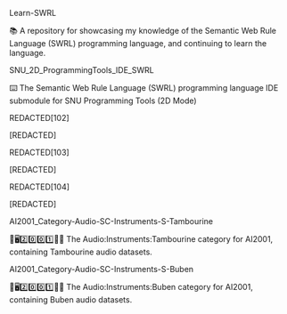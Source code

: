 
Learn-SWRL

📚️ A repository for showcasing my knowledge of the Semantic Web Rule Language (SWRL) programming language, and continuing to learn the language.

SNU_2D_ProgrammingTools_IDE_SWRL

⌨️ The Semantic Web Rule Language (SWRL) programming language IDE submodule for SNU Programming Tools (2D Mode) 

REDACTED[102]

[REDACTED]

REDACTED[103]

[REDACTED]

REDACTED[104]

[REDACTED]

AI2001_Category-Audio-SC-Instruments-S-Tambourine

🧠️🖥️2️⃣️0️⃣️0️⃣️1️⃣️🎼️🎶️ The Audio:Instruments:Tambourine category for AI2001, containing Tambourine audio datasets.

AI2001_Category-Audio-SC-Instruments-S-Buben

🧠️🖥️2️⃣️0️⃣️0️⃣️1️⃣️🎼️🎶️ The Audio:Instruments:Buben category for AI2001, containing Buben audio datasets.

